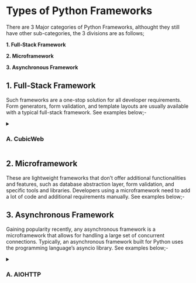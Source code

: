 # Types of Python Frameworks

There are 3 Major categories of Python Frameworks, althought they still have other sub-categories, the 3 divisions are as follows;

**1. Full-Stack Framework**

**2. Microframework**

**3. Asynchronous Framework**

## 1. Full-Stack Framework

Such frameworks are a one-stop solution for all developer requirements. Form generators, form validation, and template layouts are usually available with a typical full-stack framework. See examples below;-

 <details><summary> <h3>A. CubicWeb</h3></summary>  
  - A. CubicWeb

Developed and curated by Logilab, CubicWeb is a free-to-use, semantic, open-source, Python-based web framework. Based on the data model, CubicWeb requires to have the same defined in order to develop a functional application. Unlike other popular Python frameworks that use separate views and models, CubicWeb makes use of cube. Multiple cubes are then joined together for creating an instance with the help of a database, a web server, and some configuration files. 

  - Key highlights:

    - OWL (Web Ontology Language) and RDF (Resource Description Framework) support
    - Reusable components
    - Security workflows
    - Simplifies data-related queries with RQL (Relational Query Language) embedding
    - Support for multiple databases.

</details>

##
## 2. Microframework

These are lightweight frameworks that don’t offer additional functionalities and features, such as database abstraction layer, form validation, and specific tools and libraries. Developers using a microframework need to add a lot of code and additional requirements manually. See examples below;-
##
## 3. Asynchronous Framework

Gaining popularity recently, any asynchronous framework is a microframework that allows for handling a large set of concurrent connections. Typically, an asynchronous framework built for Python uses the programming language’s asyncio library. See examples below;-

 <details><summary><h3>A. AIOHTTP</h3></summary>
  - A. AIOHTTP
 is a Python framework that relies heavily on Python 3.5+ features, such as async & awaits. The Python framework makes use of Python’s asyncio library, and is hence an asynchronous framework. In addition to being a server web framework, AIOHTTP can also serve as a client framework. It provides a request object and router to enable the redirection of queries to functions developed to handle the same.

  - Key highlights:

    - Allows effectively building the views
    - Middlewares support
    - Pluggable routing
    - Signals
    - Supports both Client WebSockets and Server WebSockets without the Callback Hell

</details>
